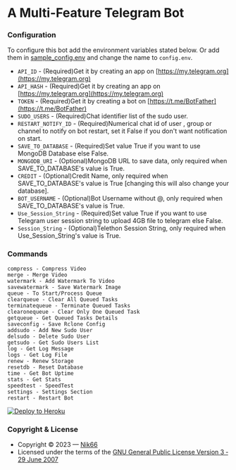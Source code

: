 # A Multi-Feature Telegram Bot


### Configuration
To configure this bot add the environment variables stated below. Or add them in [sample_config.env](./sample_config.env) and change the name to `config.env`.
- `API_ID` - (Required)Get it by creating an app on [https://my.telegram.org](https://my.telegram.org)
- `API_HASH` - (Required)Get it by creating an app on [https://my.telegram.org](https://my.telegram.org)
- `TOKEN` - (Required)Get it by creating a bot on [https://t.me/BotFather](https://t.me/BotFather)
- `SUDO_USERS` - (Required)Chat identifier list of the sudo user.
- `RESTART_NOTIFY_ID` - (Required)Numerical chat id of user , group or channel to notify on bot restart, set it False if you don't want notification on start.
- `SAVE_TO_DATABASE` - (Required)Set value True if you want to use MongoDB Database else False.
- `MONGODB_URI` - (Optional)MongoDB URL to save data, only required when SAVE_TO_DATABASE's value is True.
- `CREDIT` - (Optional)Credit Name, only required when SAVE_TO_DATABASE's value is True [changing this will also change your database].
- `BOT_USERNAME` - (Optional)Bot Username without @, only required when SAVE_TO_DATABASE's value is True.
- `Use_Session_String` - (Required)Set value True if you want to use Telegram user session string to upload 4GB file to telegram else False.
- `Session_String` - (Optional)Telethon Session String, only required when Use_Session_String's value is True.

### Commands
```
compress - Compress Video
merge - Merge Video
watermark - Add Watermark To Video
savewatermark - Save Watermark Image
queue - To Start/Process Queue
clearqueue - Clear All Queued Tasks
terminatequeue - Terminate Queued Tasks
clearonequeue - Clear Only One Queued Task
getqueue - Get Queued Tasks Details
saveconfig - Save Rclone Config
addsudo - Add New Sudo User
delsudo - Delete Sudo User
getsudo - Get Sudo Users List
log - Get Log Message
logs - Get Log File
renew - Renew Storage
resetdb - Reset Database
time - Get Bot Uptime
stats - Get Stats
speedtest - SpeedTest
settings - Settings Section
restart - Restart Bot
```
[![Deploy to Heroku](https://www.herokucdn.com/deploy/button.svg)](https://heroku.com/deploy?template=https://github.com/CrazyDevilSlayer/Compressor)


### Copyright & License
- Copyright &copy; 2023 &mdash; [Nik66](https://github.com/sahilgit55)
- Licensed under the terms of the [GNU General Public License Version 3 &dash; 29 June 2007](./LICENSE)
